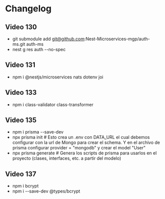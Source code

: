 # Changelog

## Video 130

- git submodule add git@github.com:Nest-Microservices-mgp/auth-ms.git auth-ms
- nest g res auth --no-spec

## Video 131

- npm i @nestjs/microservices nats dotenv joi

## Video 133

- npm i class-validator class-transformer

## Video 135

- npm i prisma --save-dev
- npx prisma init # Esto crea un .env con DATA_URL el cual debemos configurar con la url de Mongo para crear el schema. Y en el archivo de prisma configurar provider = "mongodb" y crear el model "User"
- npx prisma generate # Genera los scripts de prisma para usarlos en el proyecto (clases, interfaces, etc. a partir del modelo)

## Video 137

- npm i bcrypt
- npm i --save-dev @types/bcrypt
